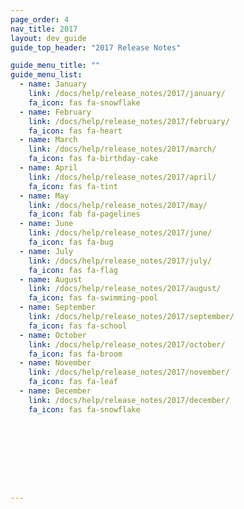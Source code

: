 ```yaml
---
page_order: 4
nav_title: 2017
layout: dev_guide
guide_top_header: "2017 Release Notes"

guide_menu_title: ""
guide_menu_list:
  - name: January
    link: /docs/help/release_notes/2017/january/
    fa_icon: fas fa-snowflake
  - name: February
    link: /docs/help/release_notes/2017/february/
    fa_icon: fas fa-heart
  - name: March
    link: /docs/help/release_notes/2017/march/
    fa_icon: fas fa-birthday-cake
  - name: April
    link: /docs/help/release_notes/2017/april/
    fa_icon: fas fa-tint
  - name: May
    link: /docs/help/release_notes/2017/may/
    fa_icon: fab fa-pagelines
  - name: June
    link: /docs/help/release_notes/2017/june/
    fa_icon: fas fa-bug
  - name: July
    link: /docs/help/release_notes/2017/july/
    fa_icon: fas fa-flag
  - name: August
    link: /docs/help/release_notes/2017/august/
    fa_icon: fas fa-swimming-pool
  - name: September
    link: /docs/help/release_notes/2017/september/
    fa_icon: fas fa-school
  - name: October
    link: /docs/help/release_notes/2017/october/
    fa_icon: fas fa-broom
  - name: November
    link: /docs/help/release_notes/2017/november/
    fa_icon: fas fa-leaf
  - name: December
    link: /docs/help/release_notes/2017/december/
    fa_icon: fas fa-snowflake









---
```

